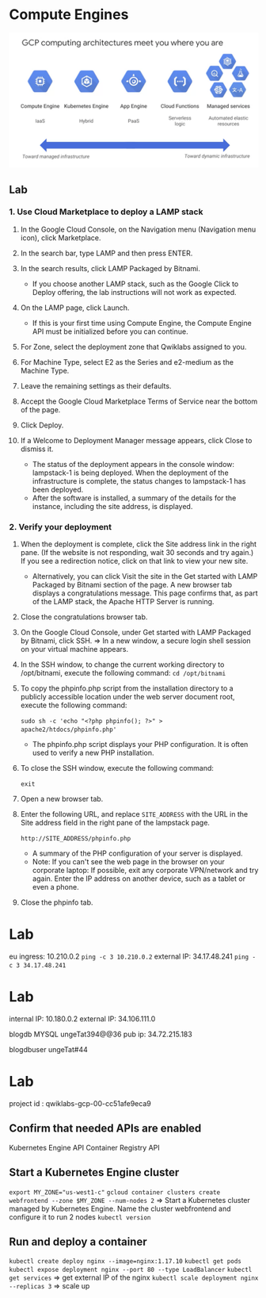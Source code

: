 
# Compute Engines

![arch](./pics/gcp_computing_architectures.png)



## Lab
### 1. Use Cloud Marketplace to deploy a LAMP stack
1. In the Google Cloud Console, on the Navigation menu (Navigation menu icon), click Marketplace.

2. In the search bar, type LAMP and then press ENTER.

3. In the search results, click LAMP Packaged by Bitnami.

    - If you choose another LAMP stack, such as the Google Click to Deploy offering, the lab instructions will not work as expected.

4. On the LAMP page, click Launch.

    - If this is your first time using Compute Engine, the Compute Engine API must be initialized before you can continue.

5. For Zone, select the deployment zone that Qwiklabs assigned to you.

6. For Machine Type, select E2 as the Series and e2-medium as the Machine Type.

7. Leave the remaining settings as their defaults.

8. Accept the Google Cloud Marketplace Terms of Service near the bottom of the page.

9. Click Deploy.

10. If a Welcome to Deployment Manager message appears, click Close to dismiss it.

    - The status of the deployment appears in the console window: lampstack-1 is being deployed. When the deployment of the infrastructure is complete, the status changes to lampstack-1 has been deployed.
    - After the software is installed, a summary of the details for the instance, including the site address, is displayed.

### 2. Verify your deployment
1. When the deployment is complete, click the Site address link in the right pane. (If the website is not responding, wait 30 seconds and try again.) If you see a redirection notice, click on that link to view your new site. 
   - Alternatively, you can click Visit the site in the Get started with LAMP Packaged by Bitnami section of the page. A new browser tab displays a congratulations message. This page confirms that, as part of the LAMP stack, the Apache HTTP Server is running.

2. Close the congratulations browser tab.

3. On the Google Cloud Console, under Get started with LAMP Packaged by Bitnami, click SSH. => In a new window, a secure login shell session on your virtual machine appears.

4. In the SSH window, to change the current working directory to /opt/bitnami, execute the following command: `cd /opt/bitnami`

5. To copy the phpinfo.php script from the installation directory to a publicly accessible location under the web server document root, execute the following command:

    `sudo sh -c 'echo "<?php phpinfo(); ?>" > apache2/htdocs/phpinfo.php'`

    - The phpinfo.php script displays your PHP configuration. It is often used to verify a new PHP installation.

6. To close the SSH window, execute the following command:

    `exit`

7. Open a new browser tab.

8. Enter the following URL, and replace `SITE_ADDRESS` with the URL in the Site address field in the right pane of the lampstack page.

    `http://SITE_ADDRESS/phpinfo.php`

    - A summary of the PHP configuration of your server is displayed.
    - Note: If you can't see the web page in the browser on your corporate laptop: If possible, exit any corporate VPN/network and try again. Enter the IP address on another device, such as a tablet or even a phone.
9. Close the phpinfo tab.

 # Lab
 eu
 ingress: 10.210.0.2
 `ping -c 3 10.210.0.2`
 external IP: 34.17.48.241
 `ping -c 3 34.17.48.241`

 # Lab
 internal IP: 10.180.0.2
 external IP: 34.106.111.0

 blogdb MYSQL ungeTat394@@36
 pub ip: 34.72.215.183

 blogdbuser ungeTat#44

 # Lab
 project id : qwiklabs-gcp-00-cc51afe9eca9
## Confirm that needed APIs are enabled
Kubernetes Engine API
Container Registry API
## Start a Kubernetes Engine cluster
 `export MY_ZONE="us-west1-c"`
 `gcloud container clusters create webfrontend --zone $MY_ZONE --num-nodes 2` => Start a Kubernetes cluster managed by Kubernetes Engine. Name the cluster webfrontend and configure it to run 2 nodes
 `kubectl version`

 ## Run and deploy a container
 `kubectl create deploy nginx --image=nginx:1.17.10`
 `kubectl get pods`
 `kubectl expose deployment nginx --port 80 --type LoadBalancer`
 `kubectl get services` => get external IP of the nginx
 `kubectl scale deployment nginx --replicas 3` => scale up 